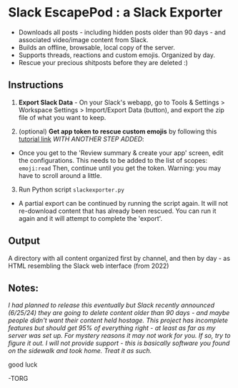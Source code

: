 # Slack EscapePod : a Slack Exporter
- Downloads all posts - including hidden posts older than 90 days - and associated video/image content from Slack.
- Builds an offline, browsable, local copy of the server.
- Supports threads, reactions and custom emojis. Organized by day.
- Rescue your precious shitposts before they are deleted :)


## Instructions

1. **Export Slack Data** - On your Slack's webapp, go to Tools & Settings > Workspace Settings > Import/Export Data (button), and export the zip file of what you want to keep.

2. (optional) **Get app token to rescue custom emojis** by following this [tutorial link](https://api.slack.com/tutorials/tracks/getting-a-token) *WITH ANOTHER STEP ADDED*:
 - Once you get to the 'Review summary & create your app' screen, edit the configurations. This needs to be added to the list of scopes:
`emoji:read`
Then, continue until you get the token. Warning: you may have to scroll around a little.

3. Run Python script `slackexporter.py`

 - A partial export can be continued by running the script again. It will not re-download content that has already been rescued. You can run it again and it will attempt to complete the 'export'.


## Output

A directory with all content organized first by channel, and then by day - as HTML resembling the Slack web interface (from 2022)




## Notes:

*I had planned to release this eventually but Slack recently announced (6/25/24) they are going to delete content older than 90 days - and maybe people didn't want their content held hostage.*
*This project has incomplete features but should get 95% of everything right - at least as far as my server was set up. For mystery reasons it may not work for you. If so, try to figure it out. I will not provide support - this is basically software you found on the sidewalk and took home. Treat it as such.*


good luck

-TORG

